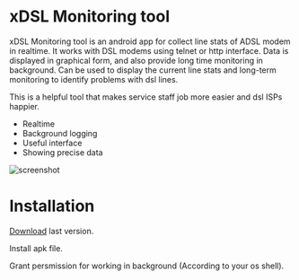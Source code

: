 # xDSL Monitoring tool

xDSL Monitoring tool is an android app for collect line stats of ADSL modem in realtime.
It works with DSL modems using telnet or http interface. Data is displayed in graphical form, and also provide long time monitoring in background.
Can be used to display the current line stats and long-term monitoring to identify problems with dsl lines. 

This is a helpful tool that makes service staff job more easier and dsl ISPs happier.

  - Realtime
  - Background logging
  - Useful interface
  - Showing precise data
  
  
![screenshot](https://github.com/digiborimusik/xDSL-Monitoring-tool/blob/main/md/bg.jpg)
  
# Installation
[Download](https://github.com/digiborimusik/fieldfckMod-desktop/releases) last version.

Install apk file.

Grant persmission for working in background (According to your os shell).
